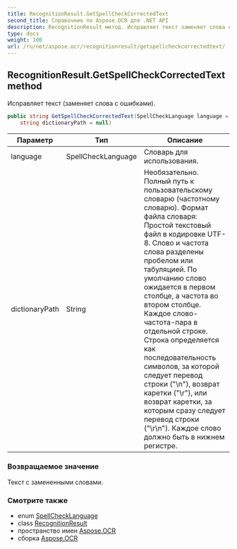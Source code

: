 ```yaml
---
title: RecognitionResult.GetSpellCheckCorrectedText
second_title: Справочник по Aspose.OCR для .NET API
description: RecognitionResult метод. Исправляет текст заменяет слова с ошибками.
type: docs
weight: 100
url: /ru/net/aspose.ocr/recognitionresult/getspellcheckcorrectedtext/
---
```

## RecognitionResult.GetSpellCheckCorrectedText method

Исправляет текст (заменяет слова с ошибками).

```csharp
public string GetSpellCheckCorrectedText(SpellCheckLanguage language = SpellCheckLanguage.Eng, 
    string dictionaryPath = null)
```

| Параметр | Тип | Описание |
| --- | --- | --- |
| language | SpellCheckLanguage | Словарь для использования. |
| dictionaryPath | String | Необязательно. Полный путь к пользовательскому словарю (частотному словарю). Формат файла словаря: Простой текстовый файл в кодировке UTF-8. Слово и частота слова разделены пробелом или табуляцией. По умолчанию слово ожидается в первом столбце, а частота во втором столбце. Каждое слово- частота-пара в отдельной строке. Строка определяется как последовательность символов, за которой следует перевод строки ("\n"), возврат каретки ("\r"), или возврат каретки, за которым сразу следует перевод строки ("\r\n"). Каждое слово должно быть в нижнем регистре. |

### Возвращаемое значение

Текст с замененными словами.

### Смотрите также

* enum [SpellCheckLanguage](../../../aspose.ocr.spellchecker/spellchecklanguage/)
* class [RecognitionResult](../)
* пространство имен [Aspose.OCR](../../recognitionresult/)
* сборка [Aspose.OCR](../../../)


